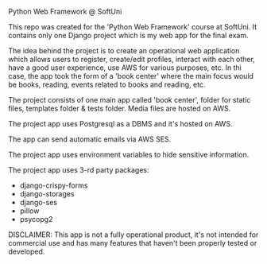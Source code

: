 Python Web Framework @ SoftUni

This repo was created for the 'Python Web Framework' course at SoftUni. 
It contains only one Django project which is my web app for the final exam.

The idea behind the project is to create an operational web application which allows
users to register, create/edit profiles, interact with each other, have a good user 
experience, use AWS for various purposes, etc. In thi case, the app took the form of
a 'book center' where the main focus would be books, reading, events related to books
and reading, etc. 

The project consists of one main app called 'book center', folder for static files, 
templates folder & tests folder. Media files are hosted on AWS.

The project app uses Postgresql as a DBMS and it's hosted on AWS.

The app can send automatic emails via AWS SES.

The project app uses environment variables to hide sensitive information.

The project app uses 3-rd party packages:
- django-crispy-forms
- django-storages
- django-ses
- pillow
- psycopg2


DISCLAIMER: This app is not a fully operational product, it's not intended for commercial use 
and has many features that haven't been properly tested or developed.

